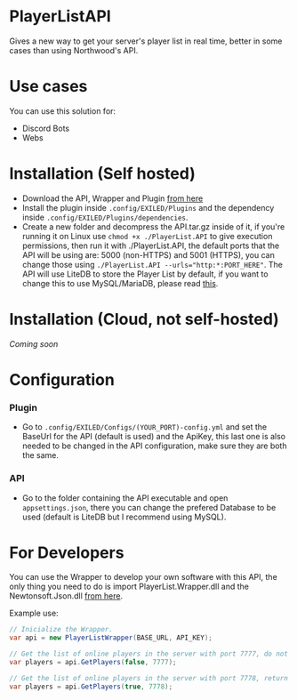 # PlayerListAPI
Gives a new way to get your server's player list in real time, better in some cases than using Northwood's API.

# Use cases
You can use this solution for:
- Discord Bots
- Webs

# Installation (Self hosted)
- Download the API, Wrapper and Plugin [from here](https://github.com/BounceGaming/PlayerListAPI/releases/latest)
- Install the plugin inside ``.config/EXILED/Plugins`` and the dependency inside ``.config/EXILED/Plugins/dependencies``.
- Create a new folder and decompress the API.tar.gz inside of it, if you're running it on Linux use ``chmod +x ./PlayerList.API`` to give execution permissions, then run it with ./PlayerList.API, the default ports that the API will be using are: 5000 (non-HTTPS) and 5001 (HTTPS), you can change those using ``./PlayerList.API --urls="http:*:PORT_HERE"``. The API will use LiteDB to store the Player List by default, if you want to change this to use MySQL/MariaDB, please read [this](https://github.com/BounceGaming/PlayerListAPI/blob/main/README.md#Configuration).

# Installation (Cloud, not self-hosted)
_Coming soon_

# Configuration

### Plugin
  - Go to ``.config/EXILED/Configs/(YOUR_PORT)-config.yml`` and set the BaseUrl for the API (default is used) and the ApiKey, this last one is also needed to be changed in the API configuration, make sure they are both the same.

### API
  - Go to the folder containing the API executable and open ``appsettings.json``, there you can change the prefered Database to be used (default is LiteDB but I recommend using MySQL).
  
# For Developers
You can use the Wrapper to develop your own software with this API, the only thing you need to do is import PlayerList.Wrapper.dll and the Newtonsoft.Json.dll [from here](https://github.com/BounceGaming/PlayerListAPI/releases/latest).

Example use:
```cs
// Inicialize the Wrapper.
var api = new PlayerListWrapper(BASE_URL, API_KEY);

// Get the list of online players in the server with port 7777, do not return UserIds (they'll be null)
var players = api.GetPlayers(false, 7777);

// Get the list of online players in the server with port 7778, return UserIds.
var players = api.GetPlayers(true, 7778);
```
